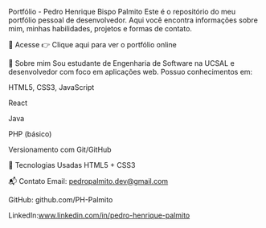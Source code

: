 Portfólio - Pedro Henrique Bispo Palmito
Este é o repositório do meu portfólio pessoal de desenvolvedor. Aqui você encontra informações sobre mim, minhas habilidades, projetos e formas de contato.

🔗 Acesse
👉 Clique aqui para ver o portfólio online


🧑 Sobre mim
Sou estudante de Engenharia de Software na UCSAL e desenvolvedor com foco em aplicações web. Possuo conhecimentos em:

HTML5, CSS3, JavaScript

React

Java

PHP (básico)

Versionamento com Git/GitHub

🧰 Tecnologias Usadas
HTML5 + CSS3

📬 Contato
Email: pedropalmito.dev@gmail.com

GitHub: github.com/PH-Palmito

LinkedIn:www.linkedin.com/in/pedro-henrique-palmito
